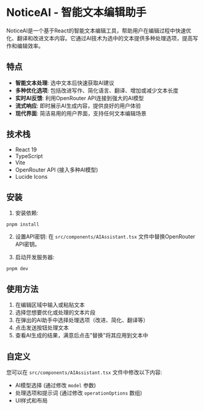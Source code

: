# NoticeAI - 智能文本编辑助手

NoticeAI是一个基于React的智能文本编辑工具，帮助用户在编辑过程中快速优化、翻译和改进文本内容。它通过AI技术为选中的文本提供多种处理选项，提高写作和编辑效率。

## 特点

- **智能文本处理**: 选中文本后快速获取AI建议
- **多种优化选项**: 包括改进写作、简化语言、翻译、增加或减少文本长度
- **实时AI反馈**: 利用OpenRouter API连接到强大的AI模型
- **流式响应**: 即时展示AI生成内容，提供良好的用户体验
- **现代界面**: 简洁易用的用户界面，支持任何文本编辑场景

## 技术栈

- React 19
- TypeScript
- Vite
- OpenRouter API (接入多种AI模型)
- Lucide Icons

## 安装

1. 安装依赖:
```
pnpm install
```

2. 设置API密钥:
在 `src/components/AIAssistant.tsx` 文件中替换OpenRouter API密钥。

3. 启动开发服务器:
```
pnpm dev
```

## 使用方法

1. 在编辑区域中输入或粘贴文本
2. 选择您想要优化或处理的文本片段
3. 在弹出的AI助手中选择处理选项（改进、简化、翻译等）
4. 点击发送按钮处理文本
5. 查看AI生成的结果，满意后点击"替换"将其应用到文本中

## 自定义

您可以在 `src/components/AIAssistant.tsx` 文件中修改以下内容:
- AI模型选择 (通过修改 `model` 参数)
- 处理选项和提示词 (通过修改 `operationOptions` 数组)
- UI样式和布局